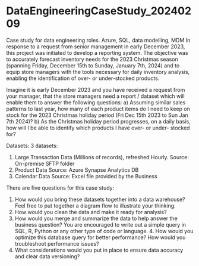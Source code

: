 # DataEngineeringCaseStudy_20240209
Case study for data engineering roles. Azure, SQL, data modelling, MDM
In response to a request from senior management in early December 2023, this project was initiated to develop a reporting system. The objective was to accurately forecast inventory needs for the 2023 Christmas season (spanning Friday, December 15th to Sunday, January 7th, 2024) and to equip store managers with the tools necessary for daily inventory analysis, enabling the identification of over- or under-stocked products.


Imagine it is early December 2023 and you have received a request from your manager, that the store managers need a report / dataset which will enable them to answer the following questions: a) Assuming similar sales patterns to last year, how many of each product items do I need to keep on stock for the 2023 Christmas holiday period (Fri Dec 15th 2023 to Sun Jan 7th 2024)? b) As the Christmas holiday period progresses, on a daily basis, how will I be able to identify which products I have over- or under- stocked for?

Datasets: 3 datasets:
1.	Large Transaction Data (Millions of records), refreshed Hourly. Source: On-premise SFTP folder
2.	Product Data Source: Azure Synapse Analytics DB
3.	Calendar Data Source: Excel file provided by the Business

There are five questions for this case study:
1. How would you bring these datasets together into a data warehouse? Feel free to put together a diagram flow to illustrate your thinking.
2. How would you clean the data and make it ready for analysis?
3. How would you merge and summarize the data to help answer the business question? You are encouraged to write out a simple query in SQL, R, Python or any other type of code or language. 4. How would you optimize this database query for better performance? How would you troubleshoot performance issues?
5. What considerations would you put in place to ensure data accuracy and clear data versioning?
